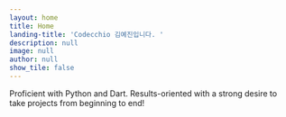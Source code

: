 ```yaml
---
layout: home
title: Home
landing-title: 'Codecchio 김예진입니다. '
description: null
image: null
author: null
show_tile: false
---
```


Proficient with Python and Dart. Results-oriented with a strong desire to take projects from beginning to end!
